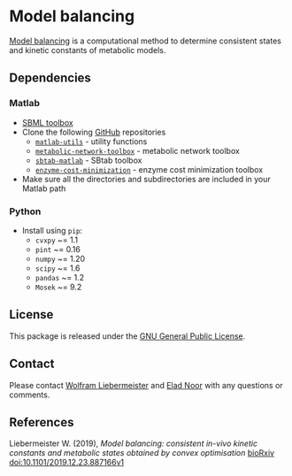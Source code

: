 Model balancing
===============

[Model balancing](https://www.metabolic-economics.de/model-balancing/index.html) is a computational method to determine 
consistent states and kinetic constants of metabolic models.

## Dependencies
### Matlab
- [SBML toolbox](http://sbml.org/Software/SBMLToolbox)
- Clone the following [GitHub](https://github.com/liebermeister) repositories
    - [`matlab-utils`](https://github.com/liebermeister/matlab-utils) - utility functions
    - [`metabolic-network-toolbox`](https://github.com/liebermeister/metabolic-network-toolbox) - metabolic network toolbox
    - [`sbtab-matlab`](https://github.com/liebermeister/sbtab-matlab) - SBtab toolbox
    - [`enzyme-cost-minimization`](https://github.com/liebermeister/enzyme-cost-minimization) - enzyme cost minimization toolbox
-  Make sure all the directories and subdirectories are included in your Matlab path
### Python
- Install using `pip`:
    - `cvxpy` ~= 1.1
    - `pint` ~= 0.16
    - `numpy` ~= 1.20
    - `scipy` ~= 1.6
    - `pandas` ~= 1.2
    - `Mosek` ~= 9.2

## License
This package is released under the [GNU General Public License](LICENSE).

## Contact
Please contact [Wolfram Liebermeister](mailto:wolfram.liebermeister@gmail.com) and [Elad Noor](mailto:elad.noor@weizmann.ac.il) with any questions or comments.

## References
Liebermeister W. (2019), *Model balancing: consistent in-vivo kinetic constants and metabolic states obtained by convex optimisation*
[bioRxiv doi:10.1101/2019.12.23.887166v1](https://www.biorxiv.org/content/10.1101/2019.12.23.887166v1)
